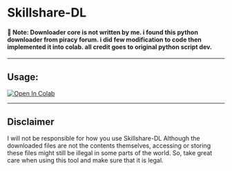 # Skillshare-DL

<h4>📝 Note: Downloader core is not written by me. i found this python downloader from piracy forum. i did few modification to code then implemented it into colab. all credit goes to original python script dev.</h4>

<hr>

## Usage:

<a href="https://colab.research.google.com/github/K-E-N-W-A-Y/Skillshare-DL/blob/master/Skillshare_DL_%5BKENWAY%5D.ipynb" target="_blank\"><img src="https://colab.research.google.com/assets/colab-badge.svg" alt="Open In Colab"/></a>

<hr>

## Disclaimer

I will not be responsible for how you use Skillshare-DL
Although the downloaded files are not the contents themselves, accessing or storing these files might still be illegal in some parts of the world. So, take great care when using this tool and make sure that it is legal.

